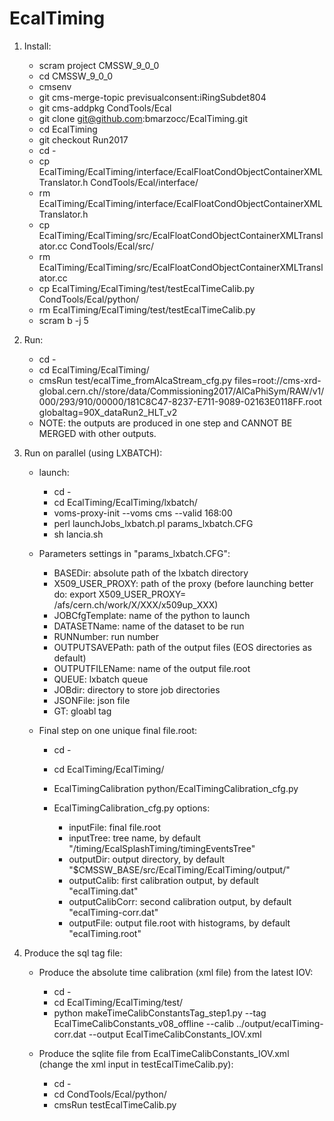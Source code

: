 EcalTiming
================

1) Install:

    * scram project CMSSW_9_0_0
    * cd CMSSW_9_0_0
    * cmsenv
    * git cms-merge-topic previsualconsent:iRingSubdet804
    * git cms-addpkg CondTools/Ecal
    * git clone  git@github.com:bmarzocc/EcalTiming.git
    * cd EcalTiming
    * git checkout Run2017
    * cd -
    * cp EcalTiming/EcalTiming/interface/EcalFloatCondObjectContainerXMLTranslator.h CondTools/Ecal/interface/
    * rm EcalTiming/EcalTiming/interface/EcalFloatCondObjectContainerXMLTranslator.h
    * cp EcalTiming/EcalTiming/src/EcalFloatCondObjectContainerXMLTranslator.cc CondTools/Ecal/src/
    * rm EcalTiming/EcalTiming/src/EcalFloatCondObjectContainerXMLTranslator.cc
    * cp EcalTiming/EcalTiming/test/testEcalTimeCalib.py CondTools/Ecal/python/
    * rm EcalTiming/EcalTiming/test/testEcalTimeCalib.py
    * scram b -j 5

2) Run:

    * cd -
    * cd EcalTiming/EcalTiming/
    * cmsRun test/ecalTime_fromAlcaStream_cfg.py files=root://cms-xrd-global.cern.ch//store/data/Commissioning2017/AlCaPhiSym/RAW/v1/000/293/910/00000/181C8C47-8237-E711-9089-02163E0118FF.root globaltag=90X_dataRun2_HLT_v2
    * NOTE: the outputs are produced in one step and CANNOT BE MERGED with other outputs.
    
3) Run on parallel (using LXBATCH):

   * launch:
   
      * cd -
      * cd EcalTiming/EcalTiming/lxbatch/
      * voms-proxy-init --voms cms --valid 168:00
      * perl launchJobs_lxbatch.pl params_lxbatch.CFG
      * sh lancia.sh
      
   * Parameters settings in "params_lxbatch.CFG":
   
      * BASEDir: absolute path of the lxbatch directory
      * X509_USER_PROXY: path of the proxy (before launching better do: export X509_USER_PROXY= /afs/cern.ch/work/X/XXX/x509up_XXX)
      * JOBCfgTemplate: name of the python to launch
      * DATASETName: name of the dataset to be run
      * RUNNumber: run number
      * OUTPUTSAVEPath: path of the output files (EOS directories as default)
      * OUTPUTFILEName: name of the output file.root
      * QUEUE: lxbatch queue
      * JOBdir: directory to store job directories
      * JSONFile: json file
      * GT: gloabl tag
      
   * Final step on one unique final file.root: 
      
      * cd -
      * cd EcalTiming/EcalTiming/
      * EcalTimingCalibration python/EcalTimingCalibration_cfg.py
      * EcalTimingCalibration_cfg.py options:
      
         * inputFile: final file.root
         * inputTree: tree name, by default "/timing/EcalSplashTiming/timingEventsTree"
         * outputDir: output directory, by default "$CMSSW_BASE/src/EcalTiming/EcalTiming/output/" 
         * outputCalib: first calibration output, by default "ecalTiming.dat"
         * outputCalibCorr: second calibration output, by default "ecalTiming-corr.dat"
         * outputFile: output file.root with histograms, by default "ecalTiming.root"

4) Produce the sql tag file:

   * Produce the absolute time calibration (xml file) from the latest IOV:
     
     * cd -
     * cd EcalTiming/EcalTiming/test/
     * python makeTimeCalibConstantsTag_step1.py --tag EcalTimeCalibConstants_v08_offline --calib ../output/ecalTiming-corr.dat --output EcalTimeCalibConstants_IOV.xml
     
   * Produce the sqlite file from EcalTimeCalibConstants_IOV.xml (change the xml input in testEcalTimeCalib.py):
     
     * cd -
     * cd CondTools/Ecal/python/
     * cmsRun testEcalTimeCalib.py 
    

    

